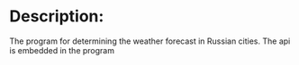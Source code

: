 # Description:
The program for determining the weather forecast in Russian cities.
The api is embedded in the program 

